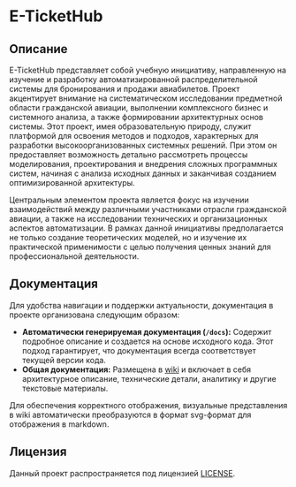 # E-TicketHub

## Описание

E-TicketHub представляет собой учебную инициативу, направленную на изучение и разработку автоматизированной распределительной системы для бронирования и продажи авиабилетов. Проект акцентирует внимание на систематическом исследовании предметной области гражданской авиации, выполнении комплексного бизнес и системного анализа, а также формировании архитектурных основ системы. Этот проект, имея образовательную природу, служит платформой для освоения методов и подходов, характерных для разработки высокоорганизованных системных решений. При этом он предоставляет возможность детально рассмотреть процессы моделирования, проектирования и внедрения сложных программных систем, начиная с анализа исходных данных и заканчивая созданием оптимизированной архитектуры.

Центральным элементом проекта является фокус на изучении взаимодействий между различными участниками отрасли гражданской авиации, а также на исследовании технических и организационных аспектов автоматизации. В рамках данной инициативы предполагается не только создание теоретических моделей, но и изучение их практической применимости с целью получения ценных знаний для профессиональной деятельности.

## Документация

Для удобства навигации и поддержки актуальности, документация в проекте организована следующим образом:

*   **Автоматически генерируемая документация (`/docs`):** Содержит подробное описание и создается на основе исходного кода. Этот подход гарантирует, что документация всегда соответствует текущей версии кода.
*   **Общая документация:** Размещена в [wiki](https://github.com/Astrodynamic/E-TicketHub/wiki) и включает в себя архитектурное описание, технические детали, аналитику и другие текстовые материалы.

Для обеспечения корректного отображения, визуальные представления в wiki автоматически преобразуются в формат svg-формат для отображения в markdown.

## Лицензия

Данный проект распространяется под лицензией [LICENSE](LICENSE).